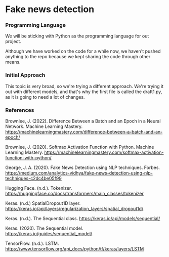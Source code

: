 # Fake news detection #

### Programming Language ###

We will be sticking with Python as the programming language for out project.

Although we have worked on the code for a while now, we haven't pushed anything to the repo because we kept sharing the code through other means.

### Initial Approach ###

This topic is very broad, so we're trying a different approach. We're trying it out with different models, and that's why the first file is called the draft1.py, as it is going to need a lot of changes.


### References ###

Brownlee, J. (2022). Difference Between a Batch and an Epoch in a Neural Network. Machine Learning Mastery. https://machinelearningmastery.com/difference-between-a-batch-and-an-epoch/

Brownlee, J. (2020). Softmax Activation Function with Python. Machine Learning Mastery. https://machinelearningmastery.com/softmax-activation-function-with-python/

George, J. A. (2020). Fake News Detection using NLP techniques. Forbes. https://medium.com/analytics-vidhya/fake-news-detection-using-nlp-techniques-c2dc4be05f99

Hugging Face. (n.d.). Tokenizer. https://huggingface.co/docs/transformers/main_classes/tokenizer

Keras. (n.d.) SpatialDropout1D layer. https://keras.io/api/layers/regularization_layers/spatial_dropout1d/

Keras. (n.d.). The Sequential class. https://keras.io/api/models/sequential/

Keras. (2020). The Sequential model. https://keras.io/guides/sequential_model/

TensorFlow. (n.d.). LSTM. https://www.tensorflow.org/api_docs/python/tf/keras/layers/LSTM





